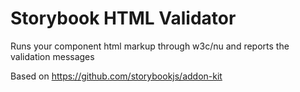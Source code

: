 # Storybook HTML Validator 

Runs your component html markup through w3c/nu and reports the validation messages

Based on https://github.com/storybookjs/addon-kit
